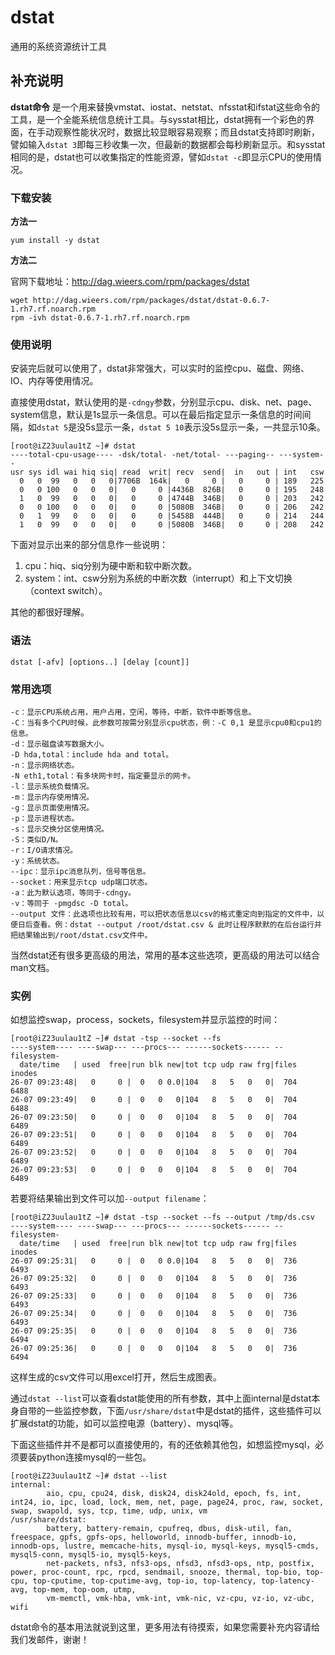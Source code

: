 dstat
===

通用的系统资源统计工具

## 补充说明

**dstat命令** 是一个用来替换vmstat、iostat、netstat、nfsstat和ifstat这些命令的工具，是一个全能系统信息统计工具。与sysstat相比，dstat拥有一个彩色的界面，在手动观察性能状况时，数据比较显眼容易观察；而且dstat支持即时刷新，譬如输入`dstat 3`即每三秒收集一次，但最新的数据都会每秒刷新显示。和sysstat相同的是，dstat也可以收集指定的性能资源，譬如`dstat -c`即显示CPU的使用情况。

### 下载安装

 **方法一**

```shell
yum install -y dstat
```

 **方法二**

官网下载地址：http://dag.wieers.com/rpm/packages/dstat

```shell
wget http://dag.wieers.com/rpm/packages/dstat/dstat-0.6.7-1.rh7.rf.noarch.rpm
rpm -ivh dstat-0.6.7-1.rh7.rf.noarch.rpm
```

### 使用说明

安装完后就可以使用了，dstat非常强大，可以实时的监控cpu、磁盘、网络、IO、内存等使用情况。

直接使用dstat，默认使用的是`-cdngy`参数，分别显示cpu、disk、net、page、system信息，默认是1s显示一条信息。可以在最后指定显示一条信息的时间间隔，如`dstat 5`是没5s显示一条，`dstat 5 10`表示没5s显示一条，一共显示10条。

```shell
[root@iZ23uulau1tZ ~]# dstat
----total-cpu-usage---- -dsk/total- -net/total- ---paging-- ---system--
usr sys idl wai hiq siq| read  writ| recv  send|  in   out | int   csw
  0   0  99   0   0   0|7706B  164k|   0     0 |   0     0 | 189   225
  0   0 100   0   0   0|   0     0 |4436B  826B|   0     0 | 195   248
  1   0  99   0   0   0|   0     0 |4744B  346B|   0     0 | 203   242
  0   0 100   0   0   0|   0     0 |5080B  346B|   0     0 | 206   242
  0   1  99   0   0   0|   0     0 |5458B  444B|   0     0 | 214   244
  1   0  99   0   0   0|   0     0 |5080B  346B|   0     0 | 208   242
```

下面对显示出来的部分信息作一些说明：

1.  cpu：hiq、siq分别为硬中断和软中断次数。
2.  system：int、csw分别为系统的中断次数（interrupt）和上下文切换（context switch）。

其他的都很好理解。

### 语法

```shell
dstat [-afv] [options..] [delay [count]]
```

### 常用选项

```shell
-c：显示CPU系统占用，用户占用，空闲，等待，中断，软件中断等信息。
-C：当有多个CPU时候，此参数可按需分别显示cpu状态，例：-C 0,1 是显示cpu0和cpu1的信息。
-d：显示磁盘读写数据大小。
-D hda,total：include hda and total。
-n：显示网络状态。
-N eth1,total：有多块网卡时，指定要显示的网卡。
-l：显示系统负载情况。
-m：显示内存使用情况。
-g：显示页面使用情况。
-p：显示进程状态。
-s：显示交换分区使用情况。
-S：类似D/N。
-r：I/O请求情况。
-y：系统状态。
--ipc：显示ipc消息队列，信号等信息。
--socket：用来显示tcp udp端口状态。
-a：此为默认选项，等同于-cdngy。
-v：等同于 -pmgdsc -D total。
--output 文件：此选项也比较有用，可以把状态信息以csv的格式重定向到指定的文件中，以便日后查看。例：dstat --output /root/dstat.csv & 此时让程序默默的在后台运行并把结果输出到/root/dstat.csv文件中。
```

当然dstat还有很多更高级的用法，常用的基本这些选项，更高级的用法可以结合man文档。

### 实例

如想监控swap，process，sockets，filesystem并显示监控的时间：

```shell
[root@iZ23uulau1tZ ~]# dstat -tsp --socket --fs
----system---- ----swap--- ---procs--- ------sockets------ --filesystem-
  date/time   | used  free|run blk new|tot tcp udp raw frg|files  inodes
26-07 09:23:48|   0     0 |  0   0 0.0|104   8   5   0   0|  704   6488
26-07 09:23:49|   0     0 |  0   0   0|104   8   5   0   0|  704   6488
26-07 09:23:50|   0     0 |  0   0   0|104   8   5   0   0|  704   6489
26-07 09:23:51|   0     0 |  0   0   0|104   8   5   0   0|  704   6489
26-07 09:23:52|   0     0 |  0   0   0|104   8   5   0   0|  704   6489
26-07 09:23:53|   0     0 |  0   0   0|104   8   5   0   0|  704   6489
```

若要将结果输出到文件可以加`--output filename`：

```shell
[root@iZ23uulau1tZ ~]# dstat -tsp --socket --fs --output /tmp/ds.csv
----system---- ----swap--- ---procs--- ------sockets------ --filesystem-
  date/time   | used  free|run blk new|tot tcp udp raw frg|files  inodes
26-07 09:25:31|   0     0 |  0   0 0.0|104   8   5   0   0|  736   6493
26-07 09:25:32|   0     0 |  0   0   0|104   8   5   0   0|  736   6493
26-07 09:25:33|   0     0 |  0   0   0|104   8   5   0   0|  736   6493
26-07 09:25:34|   0     0 |  0   0   0|104   8   5   0   0|  736   6493
26-07 09:25:35|   0     0 |  0   0   0|104   8   5   0   0|  736   6494
26-07 09:25:36|   0     0 |  0   0   0|104   8   5   0   0|  736   6494
```

这样生成的csv文件可以用excel打开，然后生成图表。

通过`dstat --list`可以查看dstat能使用的所有参数，其中上面internal是dstat本身自带的一些监控参数，下面`/usr/share/dstat`中是dstat的插件，这些插件可以扩展dstat的功能，如可以监控电源（battery）、mysql等。

下面这些插件并不是都可以直接使用的，有的还依赖其他包，如想监控mysql，必须要装python连接mysql的一些包。

```shell
[root@iZ23uulau1tZ ~]# dstat --list
internal:
        aio, cpu, cpu24, disk, disk24, disk24old, epoch, fs, int, int24, io, ipc, load, lock, mem, net, page, page24, proc, raw, socket, swap, swapold, sys, tcp, time, udp, unix, vm
/usr/share/dstat:
        battery, battery-remain, cpufreq, dbus, disk-util, fan, freespace, gpfs, gpfs-ops, helloworld, innodb-buffer, innodb-io, innodb-ops, lustre, memcache-hits, mysql-io, mysql-keys, mysql5-cmds, mysql5-conn, mysql5-io, mysql5-keys,
        net-packets, nfs3, nfs3-ops, nfsd3, nfsd3-ops, ntp, postfix, power, proc-count, rpc, rpcd, sendmail, snooze, thermal, top-bio, top-cpu, top-cputime, top-cputime-avg, top-io, top-latency, top-latency-avg, top-mem, top-oom, utmp,
        vm-memctl, vmk-hba, vmk-int, vmk-nic, vz-cpu, vz-io, vz-ubc, wifi
```

dstat命令的基本用法就说到这里，更多用法有待摸索，如果您需要补充内容请给我们发邮件，谢谢！


<!-- Linux命令行搜索引擎：https://jaywcjlove.github.io/linux-command/ -->
